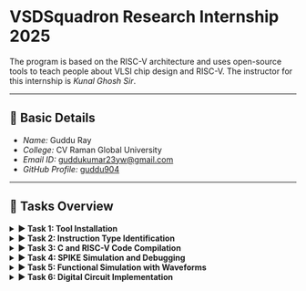 # VSDSquadron Research Internship 2025

The program is based on the RISC-V architecture and uses open-source tools to teach people about VLSI chip design and RISC-V. The instructor for this internship is *Kunal Ghosh Sir*.

---

## 👤 Basic Details

* *Name:* Guddu Ray
* *College:* CV Raman Global University
* *Email ID:* guddukumar23yw@gmail.com
* *GitHub Profile:* [guddu904](https://github.com/guddu904)

---

## 🚀 Tasks Overview

<details>
<summary><b>▶ Task 1: Tool Installation</b></summary>
<br>
Install all essential tools required for this internship:
<ul>
    <li>Ubuntu on VMBox</li>
    <li>RISC-V GNU Toolchain</li>
    <li>GTKWave waveform viewer</li>
    <li>Yosys Open SYnthesis Suite</li>
    <li>Icarus Verilog simulator</li>
</ul>
</details>

<details>
<summary><b>▶ Task 2: Instruction Type Identification</b></summary>
<br>
Identify the instruction type of all given instructions with the exact 32-bit instruction code in the desired instruction type format.
</details>

<details>
<summary><b>▶ Task 3: C and RISC-V Code Compilation</b></summary>
<br>
Refer to C-based and RISC-V-based lab videos and execute the task of compiling C code using both the standard GCC and the RISC-V compiler.
</details>

<details>
<summary><b>▶ Task 4: SPIKE Simulation and Debugging</b></summary>
<br>
Perform SPIKE simulation and debug C code with the interactive debugging mode using Spike.
</details>

<details>
<summary><b>▶ Task 5: Functional Simulation with Waveforms</b></summary>
<br>
Using the RISC-V Core Verilog Netlist and Testbench, perform a functional simulation and observe the resulting waveforms.
</details>

<details>
<summary><b>▶ Task 6: Digital Circuit Implementation</b></summary>
<br>
Implement digital circuits using the VSDSquadron Mini board and verify the building/uploading of C program files onto the RISC-V processor.
</details>
